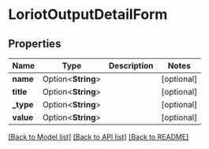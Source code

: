 # LoriotOutputDetailForm

## Properties

Name | Type | Description | Notes
------------ | ------------- | ------------- | -------------
**name** | Option<**String**> |  | [optional]
**title** | Option<**String**> |  | [optional]
**_type** | Option<**String**> |  | [optional]
**value** | Option<**String**> |  | [optional]

[[Back to Model list]](../README.md#documentation-for-models) [[Back to API list]](../README.md#documentation-for-api-endpoints) [[Back to README]](../README.md)



